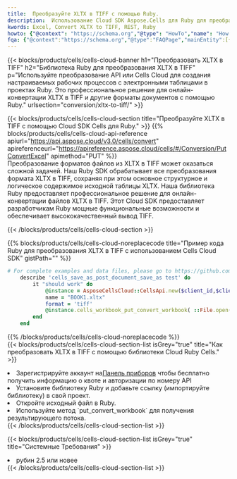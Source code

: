 ```yaml
---
title:  Преобразуйте XLTX в TIFF с помощью Ruby.
description:  Использование Cloud SDK Aspose.Cells для Ruby для преобразования файла формата XLTX в файл формата TIFF.
kwords: Excel, Convert XLTX to TIFF, REST, Ruby
howto: {"@context": "https://schema.org","@type": "HowTo","name": "How to convert XLTX to TIFF using the Cells Cloud Ruby library.","description": "How to convert XLTX to TIFF using the Cells Cloud Ruby library.","image": {"@type": "ImageObject"},"url": "/ruby/conversion/xltx-to-tiff/","step": [{ "@type": "HowToStep","name": "How to convert XLTX to TIFF using the Cells Cloud Ruby library. step 1", "image": {"@type": "ImageObject",},"url": "/ruby/conversion/xltx-to-tiff/","text": "Register an account at <a href='https://dashboard.aspose.cloud/'>Dashboard</a> to get free API quota & authorization details",},{ "@type": "HowToStep","name": "How to convert XLTX to TIFF using the Cells Cloud Ruby library. step 1", "image": {"@type": "ImageObject",},"url": "/ruby/conversion/xltx-to-tiff/","text": "Install Ruby library and add the reference (import the library) to your project.",},{ "@type": "HowToStep","name": "How to convert XLTX to TIFF using the Cells Cloud Ruby library. step 1", "image": {"@type": "ImageObject",},"url": "/ruby/conversion/xltx-to-tiff/","text": "Open the source file in Ruby.",},{ "@type": "HowToStep","name": "How to convert XLTX to TIFF using the Cells Cloud Ruby library. step 1", "image": {"@type": "ImageObject",},"url": "/ruby/conversion/xltx-to-tiff/","text": "Use the `put_convert_workbook` method to retrieve the resulting stream.",}, ],"supply": {"@type": "HowToSupply","name": "document"},"tool": [{"@type": "HowToTool","name": "RubyMine, Visual Studio Code, Aptana Studio, NetBeans"},{"@type": "HowToTool","name": "Aspose Cells"}],"totalTime": "PT6M"}
fqa: {"@context":"https://schema.org","@type":"FAQPage","mainEntity":[{"@type":"Question","name":"Why convert file formats in C# using REST API?","acceptedAnswer":{"@type":"Answer","text":"Documents are encoded in many ways, and some files may be incompatible with the software you use. To open and read such files, just convert them to appropriate file formats.<br/><ol><li>Install .NET SDK and add the reference (import the library) to your project.</li><li>Open the source file in C# using REST API.</li><li>Call the PutConvertWorkbookRequest() method, passing an output filename with required extension.</li><li>Get the result of conversion as a separate file.</li></ol>"}},{"@type":"Question","name":"What file formats can I convert with your C# library?","acceptedAnswer":{"@type":"Answer","text":"We support a variety of file formats for conversion using .NET library, including XLSX, Excel, xls , PDF, CSV, HTML, Markdown, XML, PNG, JPG, TIFF, Json, TXT and many more."}},{"@type":"Question","name":"What is the maximum allowed file size for conversion using this .NET library?","acceptedAnswer":{"@type":"Answer","text":"There are no file size limits for format conversions using .NET library."}}]}
---
```

{{< blocks/products/cells/cells-cloud-banner h1="Преобразовать XLTX в TIFF" h2="Библиотека Ruby для преобразования XLTX в TIFF" p="Используйте преобразование API или Cells Cloud для создания настраиваемых рабочих процессов с электронными таблицами в проектах Ruby. Это профессиональное решение для онлайн-конвертации XLTX в TIFF и другие форматы документов с помощью Ruby." urlsection="conversion/xltx-to-tiff/" >}}

{{< blocks/products/cells/cells-cloud-section title="Преобразуйте XLTX в TIFF с помощью Cloud SDK Cells для Ruby." >}}
{{% blocks/products/cells/cells-cloud-api-reference apiurl="https://api.aspose.cloud/v3.0/cells/convert" apireferenceurl="https://apireference.aspose.cloud/cells/#/Conversion/PutConvertExcel" apimethod="PUT" %}}
<br/>
Преобразование форматов файлов из XLTX в TIFF может оказаться сложной задачей. Наш Ruby SDK обрабатывает все преобразования формата XLTX в TIFF, сохраняя при этом основное структурное и логическое содержимое исходной таблицы XLTX. Наша библиотека Ruby предоставляет профессиональное решение для онлайн-конвертации файлов XLTX в TIFF. Этот Cloud SDK предоставляет разработчикам Ruby мощные функциональные возможности и обеспечивает высококачественный вывод TIFF.

{{< /blocks/products/cells/cells-cloud-section >}}

{{% blocks/products/cells/cells-cloud-noreplacecode title="Пример кода Ruby для преобразования XLTX в TIFF с использованием Cells Cloud SDK" gistPath="" %}}
 
```ruby
# For complete examples and data files, please go to https://github.com/aspose-cells-cloud/aspose-cells-cloud-ruby/
    describe 'cells_save_as_post_document_save_as test' do
        it "should work" do
            @instance = AsposeCellsCloud::CellsApi.new($client_id,$client_secret,"v3.0","https://api.aspose.cloud/")
            name = "BOOK1.xltx"
            format = 'tiff'
            @instance.cells_workbook_put_convert_workbook( ::File.open(File.expand_path("data/"+name),"r")  {|io| io.read(io.size) },{:format=>format})     
        end
    end
```
 
{{% /blocks/products/cells/cells-cloud-noreplacecode %}}
<br/>
{{< blocks/products/cells/cells-cloud-section-list isGrey="true" title="Как преобразовать XLTX в TIFF с помощью библиотеки Cloud Ruby Cells." >}}
<li> Зарегистрируйте аккаунт на<a href="https://dashboard.aspose.cloud/">Панель приборов</a> чтобы бесплатно получить информацию о квоте и авторизации по номеру API</li>
<li>Установите библиотеку Ruby и добавьте ссылку (импортируйте библиотеку) в свой проект.</li>
<li>Откройте исходный файл в Ruby.</li>
<li>Используйте метод `put_convert_workbook` для получения результирующего потока.</li>
{{< /blocks/products/cells/cells-cloud-section-list >}}

{{< blocks/products/cells/cells-cloud-section-list isGrey="true" title="Системные Требования" >}}
<li>рубин 2.5 или новее</li>
{{< /blocks/products/cells/cells-cloud-section-list >}}

